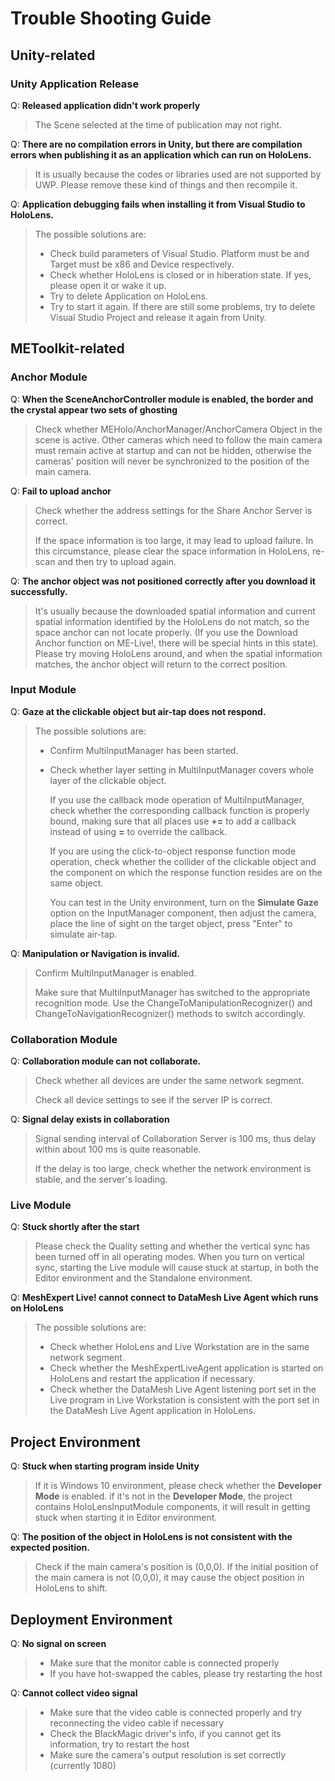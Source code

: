 # Trouble Shooting Guide

## Unity-related

### Unity Application Release

Q: **Released application didn't work properly**

> The Scene selected at the time of publication may not right.

Q: **There are no compilation errors in Unity, but there are compilation errors when publishing it as an application which can run on HoloLens.**

> It is usually because the codes or libraries used are not supported by UWP. Please remove these kind of things and then recompile it.

Q: **Application debugging fails when installing it from Visual Studio to HoloLens.**

> The possible solutions are:
>
> * Check build parameters of Visual Studio. Platform must be and Target must be x86 and Device respectively.
> * Check whether HoloLens is closed or in hiberation state. If yes, please open it or wake it up.
> * Try to delete Application on HoloLens.
> * Try to start it again. If there are still some problems, try to delete Visual Studio Project and release it again from Unity.

## METoolkit-related

### Anchor Module

Q: **When the SceneAnchorController module is enabled, the border and the crystal appear two sets of ghosting**

> Check whether MEHolo/AnchorManager/AnchorCamera Object in the scene is active. Other cameras which need to follow the main camera must remain active at startup and can not be hidden, otherwise the cameras' position will never be synchronized to the position of the main camera.

Q: **Fail to upload anchor**

> Check whether the address settings for the Share Anchor Server is correct.
>
> If the space information is too large, it may lead to upload failure. In this circumstance, please clear the space information in HoloLens, re-scan and then try to upload again.

Q: **The anchor object was not positioned correctly after you download it successfully.**

> It's usually because the downloaded spatial information and current spatial information identified by the HoloLens do not match, so the space anchor can not locate properly. (If you use the Download Anchor function on ME-Live!, there will be special hints in this state). Please try moving HoloLens around, and when the spatial information matches, the anchor object will return to the correct position.

### Input Module

Q: **Gaze at the clickable object but air-tap does not respond.**

> The possible solutions are:
>
> * Confirm MultiInputManager has been started.
>
> * Check whether layer setting in MultiInputManager covers whole layer of the clickable object.
>
>   If you use the callback mode operation of MultiInputManager, check whether the corresponding callback function is properly bound, making sure that all places use **+=** to add a callback instead of using **=** to override the callback.
>
>   If you are using the click-to-object response function mode operation, check whether the collider of the clickable object and the component on which the response function resides are on the same object.
>
>   You can test in the Unity environment, turn on the **Simulate Gaze** option on the InputManager component, then adjust the camera, place the line of sight on the target object, press "Enter" to simulate air-tap.

Q: **Manipulation or Navigation is invalid.**

> Confirm MultiInputManager is enabled.
>
> Make sure that MultiInputManager has switched to the appropriate recognition mode. Use the ChangeToManipulationRecognizer() and ChangeToNavigationRecognizer() methods to switch accordingly.

### Collaboration Module

Q: **Collaboration module can not collaborate.**

> Check whether all devices are under the same network segment.
>
> Check all device settings to see if the server IP is correct.

Q: **Signal delay exists in collaboration**

> Signal sending interval of Collaboration Server is 100 ms, thus delay within about 100 ms is quite reasonable.
>
> If the delay is too large, check whether the network environment is stable, and the server's loading.

### Live Module

Q: **Stuck shortly after the start**

> Please check the Quality setting and whether the vertical sync has been turned off in all operating modes. When you turn on vertical sync, starting the Live module will cause stuck at startup, in both the Editor environment and the Standalone environment.

Q: **MeshExpert Live! cannot connect to DataMesh Live Agent which runs on HoloLens**

> The possible solutions are:
>
> * Check whether HoloLens and Live Workstation are in the same network segment.
> * Check whether the MeshExpertLiveAgent application is started on HoloLens and restart the application if necessary.
> * Check whether the DataMesh Live Agent listening port set in the Live program in Live Workstation is consistent with the port set in the DataMesh Live Agent application in HoloLens.

## Project Environment

Q: **Stuck when starting program inside Unity**

> If it is Windows 10 environment, please check whether the **Developer Mode** is enabled. if it's not in the **Developer Mode**, the project contains HoloLensInputModule components, it will result in getting stuck when starting it in Editor environment.

Q: **The position of the object in HoloLens is not consistent with the expected position.**

> Check if the main camera's position is (0,0,0). If the initial position of the main camera is not (0,0,0), it may cause the object position in HoloLens to shift.

## Deployment Environment

Q: **No signal on screen**

> * Make sure that the monitor cable is connected properly
> * If you have hot-swapped the cables, please try restarting the host

Q: **Cannot collect video signal**

> * Make sure that the video cable is connected properly and try reconnecting the video cable if necessary
> * Check the BlackMagic driver's info, if you cannot get its information, try to restart the host
> * Make sure the camera's output resolution is set correctly (currently 1080)